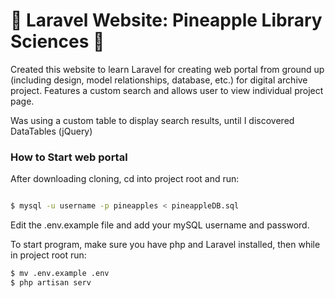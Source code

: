 # :pineapple: Laravel Website: Pineapple Library Sciences :pineapple:

Created this website to learn Laravel for creating web portal from ground up (including design, model relationships, database, etc.) for digital archive project. Features a custom search and allows user to view individual project page.

Was using a custom table to display search results, until I discovered DataTables (jQuery) 


### How to Start web portal

After downloading cloning, cd into project root and run:

```bash

$ mysql -u username -p pineapples < pineappleDB.sql

```

Edit the .env.example file and add your mySQL username and password.

To start program, make sure you have php and Laravel installed, then while in project root run:
```bash
$ mv .env.example .env
$ php artisan serv
```

